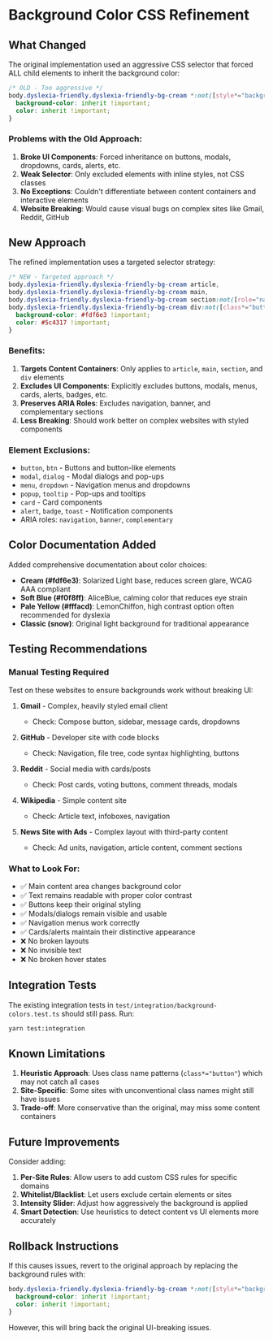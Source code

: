 # Background Color CSS Refinement

## What Changed

The original implementation used an aggressive CSS selector that forced ALL child elements to inherit the background color:

```css
/* OLD - Too aggressive */
body.dyslexia-friendly.dyslexia-friendly-bg-cream *:not([style*="background"]):not([style*="color"]) {
  background-color: inherit !important;
  color: inherit !important;
}
```

### Problems with the Old Approach:
1. **Broke UI Components**: Forced inheritance on buttons, modals, dropdowns, cards, alerts, etc.
2. **Weak Selector**: Only excluded elements with inline styles, not CSS classes
3. **No Exceptions**: Couldn't differentiate between content containers and interactive elements
4. **Website Breaking**: Would cause visual bugs on complex sites like Gmail, Reddit, GitHub

## New Approach

The refined implementation uses a targeted selector strategy:

```css
/* NEW - Targeted approach */
body.dyslexia-friendly.dyslexia-friendly-bg-cream article,
body.dyslexia-friendly.dyslexia-friendly-bg-cream main,
body.dyslexia-friendly.dyslexia-friendly-bg-cream section:not([role="navigation"]):not([role="banner"]):not([role="complementary"]),
body.dyslexia-friendly.dyslexia-friendly-bg-cream div:not([class*="button"]):not([class*="btn"]):not([role="button"]):not([class*="modal"]):not([class*="dialog"]):not([class*="menu"]):not([class*="dropdown"]):not([class*="popup"]):not([class*="tooltip"]):not([class*="card"]):not([class*="alert"]):not([class*="badge"]):not([class*="toast"]) {
  background-color: #fdf6e3 !important;
  color: #5c4317 !important;
}
```

### Benefits:
1. **Targets Content Containers**: Only applies to `article`, `main`, `section`, and `div` elements
2. **Excludes UI Components**: Explicitly excludes buttons, modals, menus, cards, alerts, badges, etc.
3. **Preserves ARIA Roles**: Excludes navigation, banner, and complementary sections
4. **Less Breaking**: Should work better on complex websites with styled components

### Element Exclusions:
- `button`, `btn` - Buttons and button-like elements
- `modal`, `dialog` - Modal dialogs and pop-ups
- `menu`, `dropdown` - Navigation menus and dropdowns
- `popup`, `tooltip` - Pop-ups and tooltips
- `card` - Card components
- `alert`, `badge`, `toast` - Notification components
- ARIA roles: `navigation`, `banner`, `complementary`

## Color Documentation Added

Added comprehensive documentation about color choices:

- **Cream (#fdf6e3)**: Solarized Light base, reduces screen glare, WCAG AAA compliant
- **Soft Blue (#f0f8ff)**: AliceBlue, calming color that reduces eye strain
- **Pale Yellow (#fffacd)**: LemonChiffon, high contrast option often recommended for dyslexia
- **Classic (snow)**: Original light background for traditional appearance

## Testing Recommendations

### Manual Testing Required
Test on these websites to ensure backgrounds work without breaking UI:

1. **Gmail** - Complex, heavily styled email client
   - Check: Compose button, sidebar, message cards, dropdowns
   
2. **GitHub** - Developer site with code blocks
   - Check: Navigation, file tree, code syntax highlighting, buttons
   
3. **Reddit** - Social media with cards/posts
   - Check: Post cards, voting buttons, comment threads, modals
   
4. **Wikipedia** - Simple content site
   - Check: Article text, infoboxes, navigation
   
5. **News Site with Ads** - Complex layout with third-party content
   - Check: Ad units, navigation, article content, comment sections

### What to Look For:
- ✅ Main content area changes background color
- ✅ Text remains readable with proper color contrast
- ✅ Buttons keep their original styling
- ✅ Modals/dialogs remain visible and usable
- ✅ Navigation menus work correctly
- ✅ Cards/alerts maintain their distinctive appearance
- ❌ No broken layouts
- ❌ No invisible text
- ❌ No broken hover states

## Integration Tests

The existing integration tests in `test/integration/background-colors.test.ts` should still pass. Run:

```bash
yarn test:integration
```

## Known Limitations

1. **Heuristic Approach**: Uses class name patterns (`class*="button"`) which may not catch all cases
2. **Site-Specific**: Some sites with unconventional class names might still have issues
3. **Trade-off**: More conservative than the original, may miss some content containers

## Future Improvements

Consider adding:
1. **Per-Site Rules**: Allow users to add custom CSS rules for specific domains
2. **Whitelist/Blacklist**: Let users exclude certain elements or sites
3. **Intensity Slider**: Adjust how aggressively the background is applied
4. **Smart Detection**: Use heuristics to detect content vs UI elements more accurately

## Rollback Instructions

If this causes issues, revert to the original approach by replacing the background rules with:

```css
body.dyslexia-friendly.dyslexia-friendly-bg-cream *:not([style*="background"]):not([style*="color"]) {
  background-color: inherit !important;
  color: inherit !important;
}
```

However, this will bring back the original UI-breaking issues.

